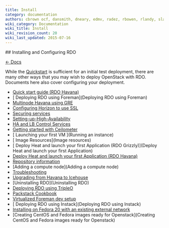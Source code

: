 ```yaml
---
title: Install
category: documentation
authors: cbrown ocf, dansmith, dneary, edmv, radez, rbowen, rlandy, slagle
wiki_category: Documentation
wiki_title: Install
wiki_revision_count: 20
wiki_last_updated: 2015-07-16
---
```


<div class="row">
<div class="offset1 span10">
## Installing and Configuring RDO

[ ← Docs](Docs)

While the [Quickstart](Quickstart) is sufficient for an initial test deployment, there are many other ways that you may wish to deploy OpenStack with RDO. Documents here also cover configuring your deployment.

*   [ Quick start guide (RDO Havana)](Quickstart)
*   [ Deploying RDO using Foreman](Deploying RDO using Foreman)
*   [ Multinode Havana using GRE](GettingStartedHavana_w_GRE)
*   [ Configuring Horizon to use SSL](HorizonSSL)
*   [ Securing services](Securing_services)
*   [Setting-up-High-Availability](Setting-up-High-Availability)
*   [ HA and LB Control Services ](RDO_HighlyAvailable_and_LoadBalanced_Control_Services)
*   [ Getting started with Ceilometer](CeilometerQuickStart)
*   [ Launching your first VM ](Running an instance)
*   [ Image Resources](Image resources)
*   [ Deploy Heat and launch your first Application (RDO Grizzly)](Deploy Heat and launch your first Application)
*   [ Deploy Heat and launch your first Application (RDO Havana)](DeployHeatOnHavana)
*   [ Repository information ](Repositories)
*   [Adding a compute node](Adding a compute node)
*   [Troubleshooting](Troubleshooting)
*   [ Upgrading from Havana to Icehouse](Upgrading_RDO_To_Icehouse)
*   [Uninstalling RDO](Uninstalling RDO)
*   [ Deploying RDO using TripleO](TripleO_VM_Setup)
*   [ Packstack Cookbook](Packstack_cookbook)
*   [Virtualized Foreman dev setup](Virtualized_Foreman_dev_setup)
*   [ Deploying RDO using Instack](Deploying RDO using Instack)
*   [Installing on Fedora 20 with an existing external network](Fedora_20_with_existing_network)
*   [Creating CentOS and Fedora images ready for Openstack](Creating CentOS and Fedora images ready for Openstack)

</div>
</div>
<Category:Documentation> <Category:Install>
